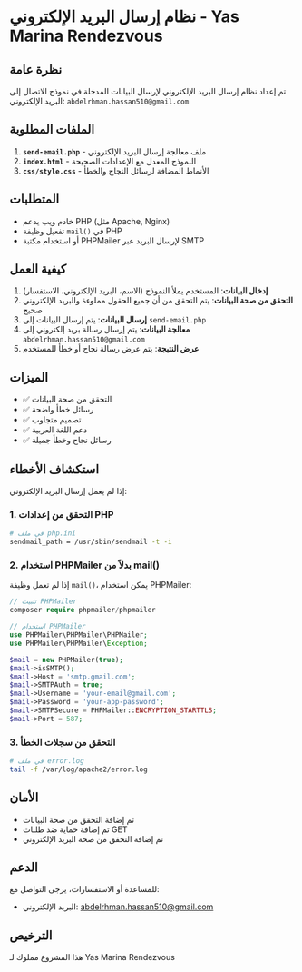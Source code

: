 # نظام إرسال البريد الإلكتروني - Yas Marina Rendezvous

## نظرة عامة
تم إعداد نظام إرسال البريد الإلكتروني لإرسال البيانات المدخلة في نموذج الاتصال إلى البريد الإلكتروني: `abdelrhman.hassan510@gmail.com`

## الملفات المطلوبة
1. **`send-email.php`** - ملف معالجة إرسال البريد الإلكتروني
2. **`index.html`** - النموذج المعدل مع الإعدادات الصحيحة
3. **`css/style.css`** - الأنماط المضافة لرسائل النجاح والخطأ

## المتطلبات
- خادم ويب يدعم PHP (مثل Apache, Nginx)
- تفعيل وظيفة `mail()` في PHP
- أو استخدام مكتبة PHPMailer لإرسال البريد عبر SMTP

## كيفية العمل
1. **إدخال البيانات**: المستخدم يملأ النموذج (الاسم، البريد الإلكتروني، الاستفسار)
2. **التحقق من صحة البيانات**: يتم التحقق من أن جميع الحقول مملوءة والبريد الإلكتروني صحيح
3. **إرسال البيانات**: يتم إرسال البيانات إلى `send-email.php`
4. **معالجة البيانات**: يتم إرسال رسالة بريد إلكتروني إلى `abdelrhman.hassan510@gmail.com`
5. **عرض النتيجة**: يتم عرض رسالة نجاح أو خطأ للمستخدم

## الميزات
- ✅ التحقق من صحة البيانات
- ✅ رسائل خطأ واضحة
- ✅ تصميم متجاوب
- ✅ دعم اللغة العربية
- ✅ رسائل نجاح وخطأ جميلة

## استكشاف الأخطاء
إذا لم يعمل إرسال البريد الإلكتروني:

### 1. التحقق من إعدادات PHP
```bash
# في ملف php.ini
sendmail_path = /usr/sbin/sendmail -t -i
```

### 2. استخدام PHPMailer بدلاً من mail()
إذا لم تعمل وظيفة `mail()`، يمكن استخدام PHPMailer:

```php
// تثبيت PHPMailer
composer require phpmailer/phpmailer

// استخدام PHPMailer
use PHPMailer\PHPMailer\PHPMailer;
use PHPMailer\PHPMailer\Exception;

$mail = new PHPMailer(true);
$mail->isSMTP();
$mail->Host = 'smtp.gmail.com';
$mail->SMTPAuth = true;
$mail->Username = 'your-email@gmail.com';
$mail->Password = 'your-app-password';
$mail->SMTPSecure = PHPMailer::ENCRYPTION_STARTTLS;
$mail->Port = 587;
```

### 3. التحقق من سجلات الخطأ
```bash
# في ملف error.log
tail -f /var/log/apache2/error.log
```

## الأمان
- تم إضافة التحقق من صحة البيانات
- تم إضافة حماية ضد طلبات GET
- تم إضافة التحقق من صحة البريد الإلكتروني

## الدعم
للمساعدة أو الاستفسارات، يرجى التواصل مع:
- البريد الإلكتروني: abdelrhman.hassan510@gmail.com

## الترخيص
هذا المشروع مملوك لـ Yas Marina Rendezvous
